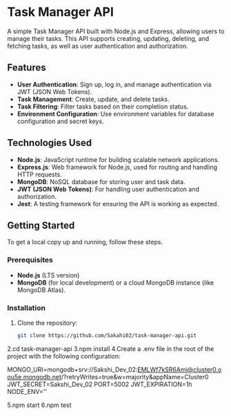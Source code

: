 # Task Manager API

A simple Task Manager API built with Node.js and Express, allowing users to manage their tasks. This API supports creating, updating, deleting, and fetching tasks, as well as user authentication and authorization.

## Features

- **User Authentication**: Sign up, log in, and manage authentication via JWT (JSON Web Tokens).
- **Task Management**: Create, update, and delete tasks.
- **Task Filtering**: Filter tasks based on their completion status.
- **Environment Configuration**: Use environment variables for database configuration and secret keys.

## Technologies Used

- **Node.js**: JavaScript runtime for building scalable network applications.
- **Express.js**: Web framework for Node.js, used for routing and handling HTTP requests.
- **MongoDB**: NoSQL database for storing user and task data.
- **JWT (JSON Web Tokens)**: For handling user authentication and authorization.
- **Jest**: A testing framework for ensuring the API is working as expected.

## Getting Started

To get a local copy up and running, follow these steps.

### Prerequisites

- **Node.js** (LTS version)
- **MongoDB** (for local development) or a cloud MongoDB instance (like MongoDB Atlas).

### Installation

1. Clone the repository:
   ```bash
   git clone https://github.com/Sakahi02/task-manager-api.git
2.cd task-manager-api
3.npm install
4.Create a .env file in the root of the project with the following configuration:

MONGO_URI=mongodb+srv://Sakshi_Dev_02:EMLWf7kSR6Ami@cluster0.oou5e.mongodb.net/?retryWrites=true&w=majority&appName=Cluster0
JWT_SECRET=Sakshi_Dev_02
PORT=5002
JWT_EXPIRATION=1h
NODE_ENV=''

5.npm start
6.npm test
